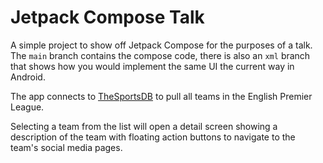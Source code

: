# Jetpack Compose Talk
A simple project to show off Jetpack Compose for the purposes of a talk. The `main` branch contains the compose code, there is also an `xml` branch that shows how you would implement the same UI the current way in Android.

The app connects to [TheSportsDB](https://www.thesportsdb.com/) to pull all teams in the English Premier League. 

Selecting a team from the list will open a detail screen showing a description of the team with floating action buttons to navigate to the team's social media pages.

